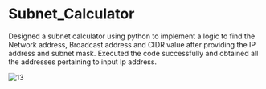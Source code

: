 # Subnet_Calculator

  Designed a subnet calculator using python to implement a logic to find the Network address, Broadcast address and CIDR value after providing the IP address and subnet mask. 
  Executed the code successfully and obtained all the addresses pertaining to input Ip address.

![13](https://user-images.githubusercontent.com/63805419/122216230-c4c62380-cec9-11eb-8ed3-d97e360523cf.png)

